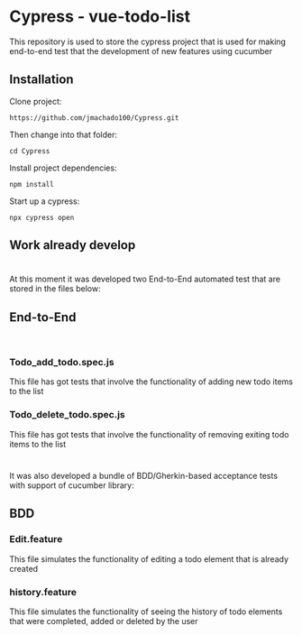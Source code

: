 # Cypress - vue-todo-list
This repository is used to store the cypress project that is used for making end-to-end test that the development of new features using cucumber



## Installation
Clone project:
```shell
https://github.com/jmachado100/Cypress.git
```

Then change into that folder:
```shell
cd Cypress
```

Install project dependencies:
```shell
npm install
```

Start up a cypress:
```shell
npx cypress open 
```


## Work already develop

#
At this moment it was developed two End-to-End automated test that are stored in the files below:

## End-to-End 
<br>

### Todo_add_todo.spec.js
This file has got tests that involve the functionality of adding new todo items to the list 

### Todo_delete_todo.spec.js
This file has got tests that involve the functionality of removing exiting todo items to the list 

#
It was also developed a bundle of BDD/Gherkin-based acceptance tests with support of cucumber library:

## BDD

### Edit.feature
This file simulates the functionality of editing a todo element that is already created

### history.feature
This file simulates the functionality of seeing the history of todo elements that were completed, added or deleted by the user






